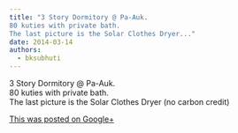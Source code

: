 ```yaml
---
title: "3 Story Dormitory @ Pa-Auk.
80 kuties with private bath.﻿
The last picture is the Solar Clothes Dryer..."
date: 2014-03-14
authors: 
  - bksubhuti
---
```


3 Story Dormitory @ Pa-Auk.  
80 kuties with private bath.﻿  
The last picture is the Solar Clothes Dryer (no carbon credit)﻿

[This was posted on Google+](https://plus.google.com/+BhikkhuSubhuti/posts/gZkDThoJKVj)